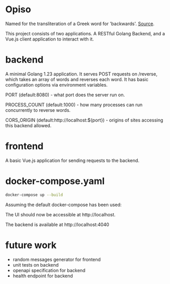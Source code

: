 # Opiso

Named for the transliteration of a Greek word for 'backwards'. [Source](https://glosbe.com/en/grc/backwards).

This project consists of two applications. A RESTful Golang Backend, and a Vue.js client application to interact with it.

# backend
A minimal Golang 1.23 application. It serves POST requests on /reverse, which takes an array of words and reverses each word. It has basic configuration options via environment variables.

PORT (default:8080) - what port does the server run on.

PROCESS_COUNT (default:1000) - how many processes can run concurrently to reverse words. 

CORS_ORIGIN (default:http://localhost:${port}) - origins of sites accessing this backend allowed. 


# frontend
A basic Vue.js application for sending requests to the backend.

# docker-compose.yaml
```bash
docker-compose up --build
```

Assuming the default docker-compose has been used:

The UI should now be accessible at http://localhost.

The backend is available at http://localhost:4040

# future work
- random messages generator for frontend
- unit tests on backend
- openapi specification for backend
- health endpoint for backend